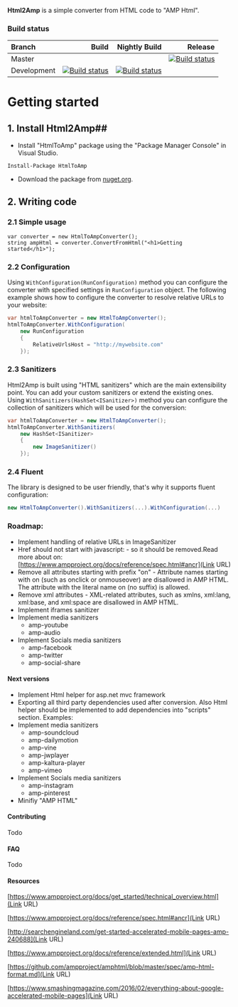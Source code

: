 **Html2Amp** is a simple converter from HTML code to "AMP Html".

### Build status ###
| Branch | Build | Nightly Build | Release
|:---|------:|--------:|--------:|
Master | | | [![Build status](https://ci.appveyor.com/api/projects/status/q4j9xhm3sexjhalc/branch/master?svg=true)](https://ci.appveyor.com/project/SimeonNenov/html2amp-3pdec/branch/master)
Development | [![Build status](https://ci.appveyor.com/api/projects/status/y7lhe4iuu19juwjp/branch/master?svg=true)](https://ci.appveyor.com/project/SimeonNenov/html2amp/branch/master) | [![Build status](https://ci.appveyor.com/api/projects/status/6b7s053qpbgdlm9s/branch/master?svg=true)](https://ci.appveyor.com/project/SimeonNenov/html2amp-dvv32/branch/master)

# Getting started #
## 1. Install Html2Amp##
- Install "HtmlToAmp" package using the "Package Manager Console" in Visual Studio.
```
Install-Package HtmlToAmp
```
- Download the package from [nuget.org](//www.nuget.org/packages/HtmlToAmp).

## 2. Writing code ##
### 2.1 Simple usage ###
```charp
var converter = new HtmlToAmpConverter();
string ampHtml = converter.ConvertFromHtml("<h1>Getting started</h1>");
```

### 2.2 Configuration ###
Using ``WithConfiguration(RunConfiguration)`` method you can configure the converter with specified settings in ``RunConfiguration`` object. The following example shows how to configure the converter to resolve relative URLs to your website:
```csharp
var htmlToAmpConverter = new HtmlToAmpConverter();
htmlToAmpConverter.WithConfiguration(
	new RunConfiguration
	{
		RelativeUrlsHost = "http://mywebsite.com"
	});
```

### 2.3 Sanitizers ###
Html2Amp is built using "HTML sanitizers" which are the main extensibility point. You can add your custom sanitizers or extend the existing ones. Using ``WithSanitizers(HashSet<ISanitizer>)`` method you can configure the collection of sanitizers which will be used for the conversion:
```csharp
var htmlToAmpConverter = new HtmlToAmpConverter();
htmlToAmpConverter.WithSanitizers(
	new HashSet<ISanitizer>
	{
		new ImageSanitizer()
	});
```

### 2.4 Fluent ###
The library is designed to be user friendly, that's why it supports fluent configuration:
```csharp
new HtmlToAmpConverter().WithSanitizers(...).WithConfiguration(...)
```
### Roadmap: ###
- Implement handling of relative URLs in ImageSanitizer
- Href should not start with javascript: - so it should be removed.Read more about on: [https://www.ampproject.org/docs/reference/spec.html#ancr](Link URL)
- Remove all attributes starting with prefix "on" - Attribute names starting with on (such as onclick or onmouseover)
	are disallowed in AMP HTML. The attribute with the literal name on (no suffix) is allowed.
- Remove xml attributes - XML-related attributes, such as xmlns, xml:lang, xml:base, and xml:space are disallowed in AMP HTML.
- Implement iframes sanitizer
- Implement media sanitizers
	- amp-youtube
	- amp-audio
- Implement Socials media sanitizers
	- amp-facebook
	- amp-twitter
	- amp-social-share

#### Next versions ####
- Implement Html helper for asp.net mvc framework
- Exporting all third party dependencies used after conversion. Also Html helper should be implemented to add dependencies into "scripts" section. Examples:
	<script async custom-element="amp-facebook" src="https://cdn.ampproject.org/v0/amp-facebook-0.1.js"></script>
	<script async custom-element="amp-youtube" src="https://cdn.ampproject.org/v0/amp-youtube-0.1.js"></script>
- Implement media sanitizers
	- amp-soundcloud
	- amp-dailymotion
	- amp-vine
	- amp-jwplayer
	- amp-kaltura-player
	- amp-vimeo
- Implement Socials media sanitizers
	- amp-instagram
	- amp-pinterest
- Minifiy "AMP HTML"

#### Contributing ####
Todo

#### FAQ ####
Todo

#### Resources ####
[https://www.ampproject.org/docs/get_started/technical_overview.html](Link URL)

[https://www.ampproject.org/docs/reference/spec.html#ancr](Link URL)

[http://searchengineland.com/get-started-accelerated-mobile-pages-amp-240688](Link URL)

[https://www.ampproject.org/docs/reference/extended.html](Link URL)

[https://github.com/ampproject/amphtml/blob/master/spec/amp-html-format.md](Link URL)

[https://www.smashingmagazine.com/2016/02/everything-about-google-accelerated-mobile-pages](Link URL)
